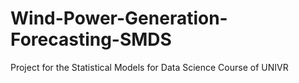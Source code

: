 # Wind-Power-Generation-Forecasting-SMDS
Project for the Statistical Models for Data Science Course of UNIVR
